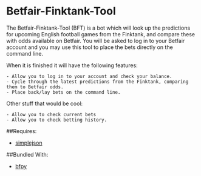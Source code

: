Betfair-Finktank-Tool
=====================

The Betfair-Finktank-Tool (BFT) is a bot which will look up the predictions for upcoming English football games from the Finktank, and compare these with odds available on Betfair. You will be asked to log in to your Betfair account and you may use this tool to place the bets directly on the command line.

When it is finished it will have the following features:

	- Allow you to log in to your account and check your balance.
	- Cycle through the latest predictions from the Finktank, comparing them to Betfair odds.
	- Place back/lay bets on the command line.

Other stuff that would be cool:
	
	- Allow you to check current bets
	- Allow you to check betting history.

##Requires:

* [simplejson](https://pypi.python.org/pypi/simplejson/)

##Bundled With:

* [bfpy](https://code.google.com/p/bfpy/)

